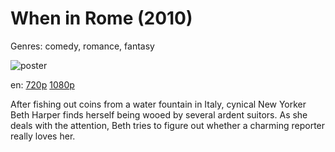 # When in Rome (2010)

Genres: comedy, romance, fantasy

![poster](http://image.tmdb.org/t/p/w500/bYHqbfgGtFp0DE44T2EwRj3CyML.jpg)

en:
  [720p](magnet:?xt=urn:btih:AAE7E8A59687B338C4466031DDA49DAD00D87297&tr=udp://glotorrents.pw:6969/announce&tr=udp://tracker.opentrackr.org:1337/announce&tr=udp://torrent.gresille.org:80/announce&tr=udp://tracker.openbittorrent.com:80&tr=udp://tracker.coppersurfer.tk:6969&tr=udp://tracker.leechers-paradise.org:6969&tr=udp://p4p.arenabg.ch:1337&tr=udp://tracker.internetwarriors.net:1337)
  [1080p](magnet:?xt=urn:btih:9075D18E32D11A9C15EFFE1F7C0151624C680997&tr=udp://glotorrents.pw:6969/announce&tr=udp://tracker.opentrackr.org:1337/announce&tr=udp://torrent.gresille.org:80/announce&tr=udp://tracker.openbittorrent.com:80&tr=udp://tracker.coppersurfer.tk:6969&tr=udp://tracker.leechers-paradise.org:6969&tr=udp://p4p.arenabg.ch:1337&tr=udp://tracker.internetwarriors.net:1337)
  


After fishing out coins from a water fountain in Italy, cynical New Yorker Beth Harper finds herself being wooed by several ardent suitors. As she deals with the attention, Beth tries to figure out whether a charming reporter really loves her.